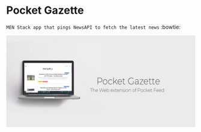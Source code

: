 # Pocket Gazette
`MEN Stack app that pings NewsAPI to fetch the latest news` :bowtie:

![Pocket Gazette](https://github.com/capturemathan/PocketGazette/blob/master/banner.jpg?raw=true)

